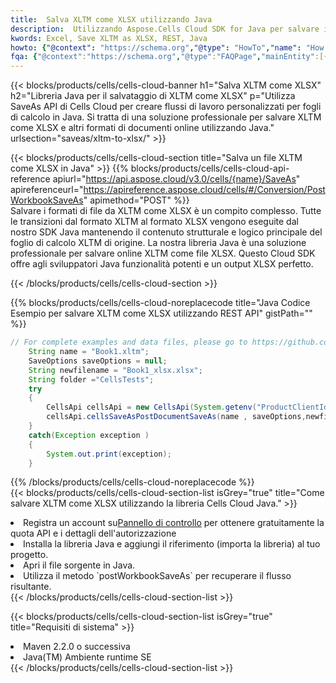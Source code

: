 ```yaml
---
title:  Salva XLTM come XLSX utilizzando Java
description:  Utilizzando Aspose.Cells Cloud SDK for Java per salvare il file in formato XLTM come file in formato XLSX.
kwords: Excel, Save XLTM as XLSX, REST, Java
howto: {"@context": "https://schema.org","@type": "HowTo","name": "How to save XLTM as XLSX using the Cells Cloud Java library.","description": "How to save XLTM as XLSX using the Cells Cloud Java library.","image": {"@type": "ImageObject"},"url": "/java/saveas/xltm-to-xlsx/","step": [{ "@type": "HowToStep","name": "How to save XLTM as XLSX using the Cells Cloud Java library. step 1", "image": {"@type": "ImageObject",},"url": "/java/saveas/xltm-to-xlsx/","text": "Register an account at <a href='https://dashboard.aspose.cloud/'>Dashboard</a> to get free API quota & authorization details",},{ "@type": "HowToStep","name": "How to save XLTM as XLSX using the Cells Cloud Java library. step 1", "image": {"@type": "ImageObject",},"url": "/java/saveas/xltm-to-xlsx/","text": "Install Java library and add the reference (import the library) to your project.",},{ "@type": "HowToStep","name": "How to save XLTM as XLSX using the Cells Cloud Java library. step 1", "image": {"@type": "ImageObject",},"url": "/java/saveas/xltm-to-xlsx/","text": "Open the source file in Java.",},{ "@type": "HowToStep","name": "How to save XLTM as XLSX using the Cells Cloud Java library. step 1", "image": {"@type": "ImageObject",},"url": "/java/saveas/xltm-to-xlsx/","text": "Use the `postWorkbookSaveAs` method to retrieve the resulting stream.",}, ],"supply": {"@type": "HowToSupply","name": "document"},"tool": [{"@type": "HowToTool","name": "IntelliJ IDEA, Visual Studio Code, Eclipse"},{"@type": "HowToTool","name": "Aspose Cells"}],"totalTime": "PT6M"}
fqa: {"@context":"https://schema.org","@type":"FAQPage","mainEntity":[{"@type":"Question","name":"Why save file as other formats file in C# using REST API?","acceptedAnswer":{"@type":"Answer","text":"Documents are encoded in many ways, and some files may be incompatible with the software you use. To open and read such files, just save them as appropriate file formats.<br/><ol><li>Install .NET SDK and add the reference (import the library) to your project.</li><li>Open the source file in C# using REST API.</li><li>Call the PostWorkbookSaveAsRequest() method, passing an output filename with required extension.</li><li>Get the result of save as a separate file.</li></ol>"}},{"@type":"Question","name":"What file formats can I save as with your C# library?","acceptedAnswer":{"@type":"Answer","text":"We support a variety of file formats for conversion using .NET library, including XLSX, Excel, xls , PDF, CSV, HTML, Markdown, XML, PNG, JPG, TIFF, Json, TXT and many more."}},{"@type":"Question","name":"What is the maximum allowed file size for conversion using this .NET library?","acceptedAnswer":{"@type":"Answer","text":"There are no file size limits for format conversions using .NET library."}}]}
---
```

{{< blocks/products/cells/cells-cloud-banner h1="Salva XLTM come XLSX" h2="Libreria Java per il salvataggio di XLTM come XLSX" p="Utilizza SaveAs API di Cells Cloud per creare flussi di lavoro personalizzati per fogli di calcolo in Java. Si tratta di una soluzione professionale per salvare XLTM come XLSX e altri formati di documenti online utilizzando Java." urlsection="saveas/xltm-to-xlsx/" >}}

{{< blocks/products/cells/cells-cloud-section title="Salva un file XLTM come XLSX in Java" >}}
{{% blocks/products/cells/cells-cloud-api-reference apiurl="https://api.aspose.cloud/v3.0/cells/{name}/SaveAs" apireferenceurl="https://apireference.aspose.cloud/cells/#/Conversion/PostWorkbookSaveAs" apimethod="POST" %}}
<br/>
Salvare i formati di file da XLTM come XLSX è un compito complesso. Tutte le transizioni dal formato XLTM al formato XLSX vengono eseguite dal nostro SDK Java mantenendo il contenuto strutturale e logico principale del foglio di calcolo XLTM di origine. La nostra libreria Java è una soluzione professionale per salvare online XLTM come file XLSX. Questo Cloud SDK offre agli sviluppatori Java funzionalità potenti e un output XLSX perfetto.

{{< /blocks/products/cells/cells-cloud-section >}}

{{% blocks/products/cells/cells-cloud-noreplacecode title="Java Codice Esempio per salvare XLTM come XLSX utilizzando REST API" gistPath="" %}}
  
```java
// For complete examples and data files, please go to https://github.com/aspose-cells-cloud/aspose-cells-cloud-java/
    String name = "Book1.xltm";
    SaveOptions saveOptions = null;
    String newfilename = "Book1_xlsx.xlsx";
    String folder ="CellsTests";
    try 
    {
        CellsApi cellsApi = new CellsApi(System.getenv("ProductClientId"), System.getenv("ProductClientSecret"));
        cellsApi.cellsSaveAsPostDocumentSaveAs(name , saveOptions,newfilename,false,false,folder,null,null,null,true);                       
    }
    catch(Exception exception )
    {
        System.out.print(exception);
    }
```
  
{{% /blocks/products/cells/cells-cloud-noreplacecode %}}
<br/>
{{< blocks/products/cells/cells-cloud-section-list isGrey="true" title="Come salvare XLTM come XLSX utilizzando la libreria Cells Cloud Java." >}}
<li> Registra un account su<a href="https://dashboard.aspose.cloud/">Pannello di controllo</a> per ottenere gratuitamente la quota API e i dettagli dell'autorizzazione</li>
<li>Installa la libreria Java e aggiungi il riferimento (importa la libreria) al tuo progetto.</li>
<li>Apri il file sorgente in Java.</li>
<li>Utilizza il metodo `postWorkbookSaveAs` per recuperare il flusso risultante.</li>
{{< /blocks/products/cells/cells-cloud-section-list >}}

{{< blocks/products/cells/cells-cloud-section-list isGrey="true" title="Requisiti di sistema" >}}
<li>Maven 2.2.0 o successiva</li>
<li>Java(TM) Ambiente runtime SE</li>
{{< /blocks/products/cells/cells-cloud-section-list >}}
